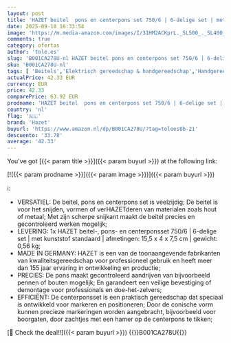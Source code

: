 ```yaml
---
layout: post
title: 'HAZET beitel  pons en centerpons set 750/6 | 6-delige set | met plastic standaard | gemaakt van chroom vanadium staal .'
date: 2025-09-18 16:33:54
image: 'https://m.media-amazon.com/images/I/31HM2ACKprL._SL500_._SL400_.jpg'
comments: true
category: ofertas
author: 'tole.es'
slug: 'B001CA278U-nl HAZET beitel pons en centerpons set 750/6 | 6-delige set |...'
sku: 'B001CA278U-nl'
tags: [ 'Beitels','Elektrisch gereedschap & handgereedschap','Handgereedschap','Houtbeitels','Klussen & gereedschap','hazet','🇳🇱', ]
actualPrice: 42.33 EUR
currency: EUR
price: 42.33
comparePrice: 63.92 EUR
prodname: 'HAZET beitel  pons en centerpons set 750/6 | 6-delige set | met plastic standaard | gemaakt van chroom vanadium staal .'
country: 'nl'
flag: '🇳🇱'
brand: 'Hazet'
buyurl: 'https://www.amazon.nl/dp/B001CA278U/?tag=tolees0b-21'
descuento: '33.78'
average: '42.33'
---
```


You've got [{{< param title >}}]({{< param buyurl >}}) at the following link:

[![{{< param prodname >}}]({{< param image >}})]({{< param buyurl >}})

ℹ️:

- VERSATIEL: De beitel, pons en centerpons set is veelzijdig; De beitel is voor het snijden, vormen of verHAZETderen van materialen zoals hout of metaal; Met zijn scherpe snijkant maakt de beitel precies en gecontroleerd werken mogelijk;
- LEVERING: 1x HAZET beitel-, pons- en centerponsset 750/6 | 6-delige set | met kunststof standaard | afmetingen: 15,5 x 4 x 7,5 cm | gewicht: 0,56 kg;
- MADE IN GERMANY: HAZET is een van de toonaangevende fabrikanten van kwaliteitsgereedschap voor professioneel gebruik en heeft meer dan 155 jaar ervaring in ontwikkeling en productie;
- PRECIES: De pons maakt gecontroleerd aandrijven van bijvoorbeeld pennen of bouten mogelijk; En garandeert een veilige bevestiging of demontage voor professionals en doe-het-zelvers;
- EFFICIËNT: De centerponsset is een praktisch gereedschap dat speciaal is ontwikkeld voor markeren en positioneren; Door de conische vorm kunnen precieze markeringen worden aangebracht, bijvoorbeeld voor boorgaten, door zachtjes met een hamer op de centerpons te tikken;

[🛒 Check the deal!!]({{< param buyurl >}})
{{<world>}}B001CA278U{{</world>}}
